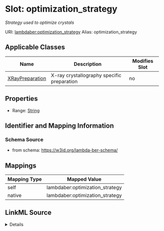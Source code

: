 

# Slot: optimization_strategy 


_Strategy used to optimize crystals_





URI: [lambdaber:optimization_strategy](https://w3id.org/lambda-ber-schema/optimization_strategy)
Alias: optimization_strategy

<!-- no inheritance hierarchy -->





## Applicable Classes

| Name | Description | Modifies Slot |
| --- | --- | --- |
| [XRayPreparation](XRayPreparation.md) | X-ray crystallography specific preparation |  no  |






## Properties

* Range: [String](String.md)




## Identifier and Mapping Information






### Schema Source


* from schema: https://w3id.org/lambda-ber-schema/




## Mappings

| Mapping Type | Mapped Value |
| ---  | ---  |
| self | lambdaber:optimization_strategy |
| native | lambdaber:optimization_strategy |




## LinkML Source

<details>
```yaml
name: optimization_strategy
description: Strategy used to optimize crystals
from_schema: https://w3id.org/lambda-ber-schema/
rank: 1000
alias: optimization_strategy
owner: XRayPreparation
domain_of:
- XRayPreparation
range: string

```
</details>